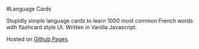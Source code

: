 #Language Cards

Stupidly simple language cards to learn 1000 most common French words with flashcard style UI. Written
in Vanilla Javascript.

Hosted on [Github Pages](https://tumaatti.github.io/language-cards/).
